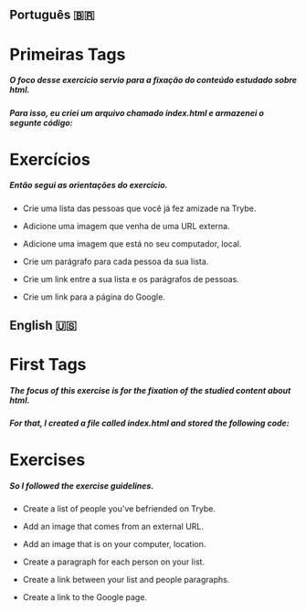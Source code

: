 ## Português 🇧🇷

# Primeiras Tags

##### O foco desse exercício servio para a fixação do conteúdo estudado sobre html.
##### Para isso, eu criei um arquivo chamado index.html e armazenei o segunte código:

<!DOCTYPE html>
<html lang="pt-br">
  <head>
    <meta charset="UTF-8">
    <title>HTML</title>
  </head>
  <body>
    <h1>Exercícios</h1>
  </body>
</html>

##### Então segui as orientações do exercício.

- Crie uma lista das pessoas que você já fez amizade na Trybe.
- Adicione uma imagem que venha de uma URL externa.
- Adicione uma imagem que está no seu computador, local.

- Crie um parágrafo para cada pessoa da sua lista.
- Crie um link entre a sua lista e os parágrafos de pessoas.
- Crie um link para a página do Google.

## English 🇺🇸

# First Tags

##### The focus of this exercise is for the fixation of the studied content about html.
##### For that, I created a file called index.html and stored the following code:

<!DOCTYPE html>
<html lang="en">
   <head>
     <meta charset="UTF-8">
     <title>HTML</title>
   </head>
   <body>
     <h1>Exercises</h1>
   </body>
</html>

##### So I followed the exercise guidelines.

- Create a list of people you've befriended on Trybe.
- Add an image that comes from an external URL.
- Add an image that is on your computer, location.

- Create a paragraph for each person on your list.
- Create a link between your list and people paragraphs.
- Create a link to the Google page.